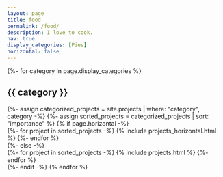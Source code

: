 ```yaml
---
layout: page
title: food
permalink: /food/
description: I love to cook.
nav: true
display_categories: [Pies]
horizontal: false
---
```


<!-- pages/projects.md -->
<div class="projects">
<!-- Display categorized projects -->
{%- for category in page.display_categories %}
<h2 class="category">{{ category }}</h2>
{%- assign categorized_projects = site.projects | where: "category", category -%}
{%- assign sorted_projects = categorized_projects | sort: "importance" %}
<!-- Generate cards for each project -->
{% if page.horizontal -%}
<div class="container">
  <div class="row row-cols-2">
  {%- for project in sorted_projects -%}
    {% include projects_horizontal.html %}
  {%- endfor %}
  </div>
</div>
{%- else -%}
<div class="grid">
  {%- for project in sorted_projects -%}
    {% include projects.html %}
  {%- endfor %}
</div>
{%- endif -%}
{% endfor %}
</div>
